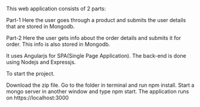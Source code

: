 This web application consists of 2 parts: 

Part-1 
Here the user goes through a product and submits the user details that are stored in Mongodb. 

Part-2
Here the user gets info about the order details and submits it for order. This info is also stored in Mongodb.

It uses Angularjs for SPA(Single Page Application). The back-end is done using Nodejs and Expressjs. 

To start the project.

Download the zip file. 
Go to the folder in  terminal and run npm install.
Start a mongo server in another window and type npm start.
The application runs on https://localhost:3000
